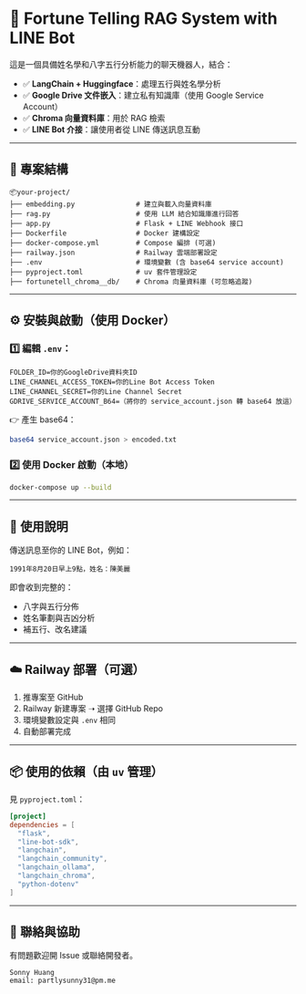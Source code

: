 # 🧠 Fortune Telling RAG System with LINE Bot

這是一個具備姓名學和八字五行分析能力的聊天機器人，結合：

- ✅ **LangChain + Huggingface**：處理五行與姓名學分析
- ✅ **Google Drive 文件嵌入**：建立私有知識庫（使用 Google Service Account）
- ✅ **Chroma 向量資料庫**：用於 RAG 檢索
- ✅ **LINE Bot 介接**：讓使用者從 LINE 傳送訊息互動

---

## 📁 專案結構

```
📦your-project/
├── embedding.py               # 建立與載入向量資料庫
├── rag.py                     # 使用 LLM 結合知識庫進行回答
├── app.py                     # Flask + LINE Webhook 接口
├── Dockerfile                 # Docker 建構設定
├── docker-compose.yml         # Compose 編排 (可選)
├── railway.json               # Railway 雲端部署設定
├── .env                       # 環境變數 (含 base64 service account)
├── pyproject.toml             # uv 套件管理設定
├── fortunetell_chroma__db/    # Chroma 向量資料庫 (可忽略追蹤)
```

---

## ⚙️ 安裝與啟動（使用 Docker）

### 1️⃣ 編輯 `.env`：

```env
FOLDER_ID=你的GoogleDrive資料夾ID
LINE_CHANNEL_ACCESS_TOKEN=你的Line Bot Access Token
LINE_CHANNEL_SECRET=你的Line Channel Secret
GDRIVE_SERVICE_ACCOUNT_B64=（將你的 service_account.json 轉 base64 放這）
```

👉 產生 base64：
```bash
base64 service_account.json > encoded.txt
```


### 2️⃣ 使用 Docker 啟動（本地）

```bash
docker-compose up --build
```

---

## 📄 使用說明

傳送訊息至你的 LINE Bot，例如：
```
1991年8月20日早上9點，姓名：陳美麗
```
即會收到完整的：
- 八字與五行分佈
- 姓名筆劃與吉凶分析
- 補五行、改名建議

---

## ☁️ Railway 部署（可選）

1. 推專案至 GitHub
2. Railway 新建專案 ➝ 選擇 GitHub Repo
3. 環境變數設定與 `.env` 相同
4. 自動部署完成

---

## 📦 使用的依賴（由 `uv` 管理）

見 `pyproject.toml`：
```toml
[project]
dependencies = [
  "flask",
  "line-bot-sdk",
  "langchain",
  "langchain_community",
  "langchain_ollama",
  "langchain_chroma",
  "python-dotenv"
]
```

---

## 🙌 聯絡與協助

有問題歡迎開 Issue 或聯絡開發者。

```
Sonny Huang
email: partlysunny31@pm.me
```